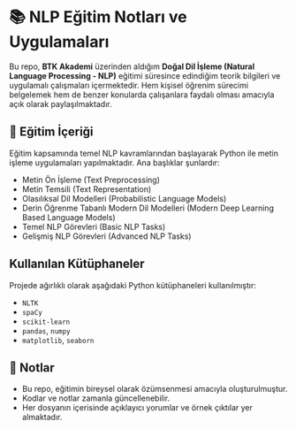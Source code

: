 # 📚 NLP Eğitim Notları ve Uygulamaları

Bu repo, **BTK Akademi** üzerinden aldığım **Doğal Dil İşleme (Natural Language Processing - NLP)** eğitimi süresince edindiğim teorik bilgileri ve uygulamalı çalışmaları içermektedir. Hem kişisel öğrenim sürecimi belgelemek hem de benzer konularda çalışanlara faydalı olması amacıyla açık olarak paylaşılmaktadır.

## 🎯 Eğitim İçeriği

Eğitim kapsamında temel NLP kavramlarından başlayarak Python ile metin işleme uygulamaları yapılmaktadır. Ana başlıklar şunlardır:

- Metin Ön İşleme (Text Preprocessing)
- Metin Temsili (Text Representation)
- Olasılıksal Dil Modelleri (Probabilistic Language Models)
- Derin Öğrenme Tabanlı Modern Dil Modelleri (Modern Deep Learning Based Language Models)
- Temel NLP Görevleri (Basic NLP Tasks)
- Gelişmiş NLP Görevleri (Advanced NLP Tasks)

## Kullanılan Kütüphaneler

Projede ağırlıklı olarak aşağıdaki Python kütüphaneleri kullanılmıştır:

- `NLTK`
- `spaCy`
- `scikit-learn`
- `pandas`, `numpy`
- `matplotlib`, `seaborn`

## 📌 Notlar

- Bu repo, eğitimin bireysel olarak özümsenmesi amacıyla oluşturulmuştur.
- Kodlar ve notlar zamanla güncellenebilir.
- Her dosyanın içerisinde açıklayıcı yorumlar ve örnek çıktılar yer almaktadır.


